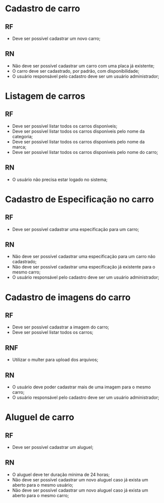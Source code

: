 # Cadastro de carro

## RF
 - Deve ser possível cadastrar um novo carro;

## RN
 - Não deve ser possível cadastrar um carro com uma placa já existente;
 - O carro deve ser cadastrado, por padrão, com disponibilidade;
 - O usuário responsável pelo cadastro deve ser um usuário administrador;

# Listagem de carros

## RF
 - Deve ser possível listar todos os carros disponíveis;
 - Deve ser possível listar todos os carros disponíveis pelo nome da categoria;
 - Deve ser possível listar todos os carros disponíveis pelo nome da marca;
 - Deve ser possível listar todos os carros disponíveis pelo nome do carro;

## RN
 - O usuário não precisa estar logado no sistema;

# Cadastro de Especificação no carro

## RF
 - Deve ser possível cadastrar uma especificação para um carro;

## RN
 - Não deve ser possível cadastrar uma especificação para um carro não cadastrado;
 - Não deve ser possível cadastrar uma especificação já existente para o mesmo carro;
 - O usuário responsável pelo cadastro deve ser um usuário administrador;

# Cadastro de imagens do carro

## RF
 - Deve ser possível cadastrar a imagem do carro;
 - Deve ser possível listar todos os carros;

## RNF
 - Utilizar o multer para upload dos arquivos;

## RN
 - O usuário deve poder cadastrar mais de uma imagem para o mesmo carro;
 - O usuário responsável pelo cadastro deve ser um usuário administrador;

# Aluguel de carro

## RF
 - Deve ser possível cadastrar um aluguel;

## RN
 - O aluguel deve ter duração mínima de 24 horas;
 - Não deve ser possível cadastrar um novo aluguel caso já exista um aberto para o mesmo usuário;
 - Não deve ser possível cadastrar um novo aluguel caso já exista um aberto para o mesmo carro;